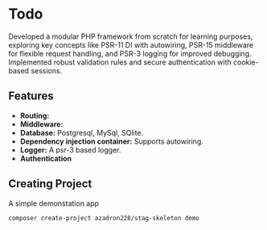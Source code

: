 # Todo

Developed a modular PHP framework from scratch for learning purposes, exploring key concepts like
PSR-11 DI with autowiring, PSR-15 middleware for flexible request handling, and PSR-3 logging for improved
debugging. Implemented robust validation rules and secure authentication with cookie-based sessions. 

## Features

- **Routing:**
- **Middleware:**
- **Database:** Postgresql, MySql, SQlite.
- **Dependency injection container:** Supports autowiring. 
- **Logger:** A psr-3 based logger.
- **Authentication**

## Creating Project

A simple demonstation app

```sh
composer create-project azadron228/stag-skeleton demo
```
